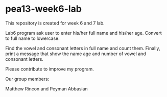 # pea13-week6-lab
This repository is created for week 6 and 7 lab.

Lab6 program ask user to enter his/her full name and his/her age.
Convert to full name to lowercase.

Find the vowel and consonant letters in full name and count them.
Finally, print a message that show the name age and number of vowel and consonant letters.

Please contribute to improve my program.


Our group members:

Matthew Rincon and Peyman Abbasian